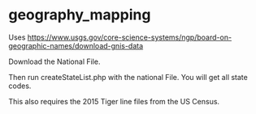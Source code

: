 # geography_mapping

Uses https://www.usgs.gov/core-science-systems/ngp/board-on-geographic-names/download-gnis-data 

Download the National File.

Then run createStateList.php  with the national File.  You will get all state codes.

This also requires the 2015 Tiger line files from the US Census.
